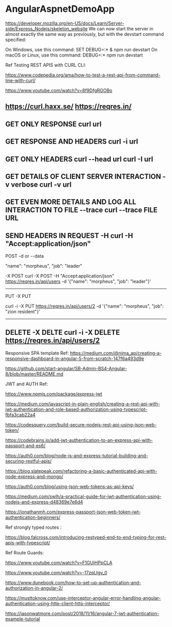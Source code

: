 ﻿# AngularAspnetDemoApp

https://developer.mozilla.org/en-US/docs/Learn/Server-side/Express_Nodejs/skeleton_website
We can now start the server in almost exactly the same way as previously, but with the devstart command specified:

On Windows, use this command:
SET DEBUG=<project name here>:* & npm run devstart
On macOS or Linux, use this command:
DEBUG=<project name here>:* npm run devstart


Ref Testing REST APIS with CURL CLI: 

https://www.codepedia.org/ama/how-to-test-a-rest-api-from-command-line-with-curl/

https://www.youtube.com/watch?v=8f9DfgRGOBo

https://curl.haxx.se/
https://reqres.in/
--------------------------------------------------------------------------------------------
GET ONLY RESPONSE
curl url
--------------------------------------------------------------------------------------------
GET RESPONSE AND HEADERS
curl -i url
--------------------------------------------------------------------------------------------
GET ONLY HEADERS
curl --head url
curl -I url
--------------------------------------------------------------------------------------------
GET DETAILS OF CLIENT SERVER INTERACTION
-v verbose
curl -v url
--------------------------------------------------------------------------------------------
GET EVEN MORE DETAILS AND LOG ALL INTERACTION TO FILE
--trace
curl --trace FILE URL
--------------------------------------------------------------------------------------------
SEND HEADERS IN REQUEST
-H
curl -H "Accept:application/json"
--------------------------------------------------------------------------------------------
POST
-d or --data

 "name": "morpheus",
    "job": "leader"

-X POST 
curl -X POST -H "Accept:application/json" https://reqres.in/api/users -d '{"name": "morpheus", "job": "leader"}'


--------------------------------------------------------------------------------------------

PUT
-X PUT

curl -i -X PUT https://reqres.in/api/users/2 -d '{"name": "morpheus", "job": "zion resident"}'

--------------------------------------------------------------------------------------------
DELETE
-X DELTE
curl -i -X DELETE https://reqres.in/api/users/2
--------------------------------------------------------------------------------------------

Responsive SPA template Ref:
https://medium.com/@nima_ap/creating-a-responsive-dashboard-in-angular-5-from-scratch-147f6a493d9e

https://github.com/start-angular/SB-Admin-BS4-Angular-8/blob/master/README.md

JWT and AUTH Ref:

https://www.npmjs.com/package/express-jwt

https://medium.com/javascript-in-plain-english/creating-a-rest-api-with-jwt-authentication-and-role-based-authorization-using-typescript-fbfa3cab22a4

https://codesquery.com/build-secure-nodejs-rest-api-using-json-web-token/

https://codebrains.io/add-jwt-authentication-to-an-express-api-with-passport-and-es6/

https://auth0.com/blog/node-js-and-express-tutorial-building-and-securing-restful-apis/

https://blog.slatepeak.com/refactoring-a-basic-authenticated-api-with-node-express-and-mongo/

https://auth0.com/blog/using-json-web-tokens-as-api-keys/

https://medium.com/swlh/a-practical-guide-for-jwt-authentication-using-nodejs-and-express-d48369e7e6d4

https://jonathanmh.com/express-passport-json-web-token-jwt-authentication-beginners/


Ref strongly typed routes :

https://blog.falcross.com/introducing-restyped-end-to-end-typing-for-rest-apis-with-typescript/

Ref Route Guards:

https://www.youtube.com/watch?v=F1GUjHPpCLA

https://www.youtube.com/watch?v=-17zqLtgy_0

https://www.dunebook.com/how-to-set-up-authentication-and-authorization-in-angular-2/

https://musttoknow.com/use-interceptor-angular-error-handling-angular-authentication-using-http-client-http-interceptor/

https://jasonwatmore.com/post/2018/11/16/angular-7-jwt-authentication-example-tutorial